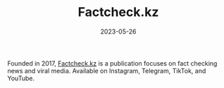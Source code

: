 ﻿---
title: "Factcheck.kz"
linkTitle: "Factcheck.kz"
contributor: ["Aizada Arystanbek"]
created: 2022-07-27
countries: ["Kazakhstan"]
category: ["Independent media"]
tags: ["media", "local media", "news", "telegram", "tiktok", "youtube", "instagram"]
date_start: []
date_end: []
data_type: ["news"] 
language: ["Russian", "Kazakh"]
date: 2023-05-26
description:
  Factcheck.kz is a publication focuses on fact checking news and viral media.
---

Founded in 2017, [Factcheck.kz](https://www.instagram.com/factcheck.kz/) is a publication focuses on fact checking news and viral media. Available on Instagram, Telegram, TikTok, and YouTube. 

